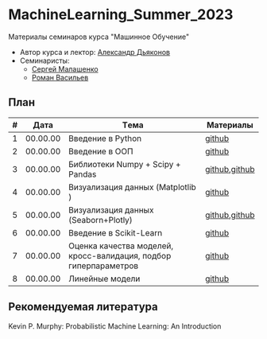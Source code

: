 # MachineLearning_Summer_2023
Материалы семинаров курса "Машинное Обучение"

* Автор курса и лектор: [Александр Дьяконов](https://github.com/Dyakonov)
* Семинаристы:
  * [Сергей Малашенко](https://github.com/SergeyMalashenko)
  * [Роман Васильев](https://github.com/RAVasiliev)
 
## План

|#  |Дата       |Tема                                                                |Материалы                                                                                  |
|---|-----------|--------------------------------------------------------------------|-------------------------------------------------------------------------------------------|
|1  | 00.00.00  | Введение в Python                                                  |[github](seminar_01/seminar_01.ipynb)                                                      |
|2  | 00.00.00  | Введение в ООП                                                     |[github](seminar_02/seminar_02.ipynb)                                                      |
|3  | 00.00.00  | Библиотеки Numpy + Scipy + Pandas                                  |[github](seminar_03/seminar_03_Numpy.ipynb),[github](seminar_03/seminar_03_Pandas.ipynb)   |
|4  | 00.00.00  | Визуализация данных (Matplotlib    )                               |[github](seminar_04/seminar_04_Matplotlib.ipynb)                                           |
|5  | 00.00.00  | Визуализация данных (Seaborn+Plotly)                               |[github](seminar_05/seminar_05_Seaborn.ipynb),[github](seminar_05/seminar_05_Plotly.ipynb) |
|6  | 00.00.00  | Введение в Scikit-Learn                                            |[github](seminar_06/seminar_06.ipynb)                                                      |
|7  | 00.00.00  | Оценка качества моделей, кросс-валидация, подбор гиперпараметров   |[github](seminar_07/seminar_07.ipynb)                                                      |
|8  | 00.00.00  | Линейные модели                                                    |[github](seminar_08/seminar_08.ipynb)                                                      |



## Рекомендуемая литература
Kevin P. Murphy: Probabilistic Machine Learning: An Introduction
